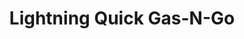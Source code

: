 ---
title: "Lightning Quick Gas-N-Go"
url: /sturgis/lightning-quick-gas-n-go/
shop: Lebensmittel
---